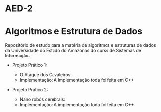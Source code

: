 # AED-2
# Algoritmos e Estrutura de Dados
Repositório de estudo para a matéria de algoritmos e estruturas de dados da Universidade do Estado do Amazonas do curso de Sistemas de Informação.

- Projeto Prático 1:
  - O Ataque dos Cavaleiros:
  - Implementação:
      A implementação toda foi feita em C++

- Projeto Prático 2:     
  - Nano robôs cerebrais:
  - Implementação:
      A implementação toda foi feita em C++
  

